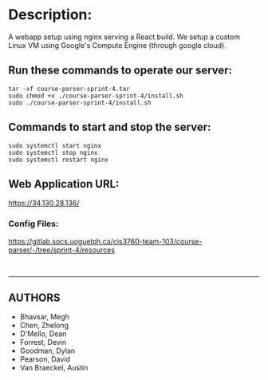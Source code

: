 # **Description:**

A webapp setup using nginx serving a React build. We setup a custom Linux VM using Google's Compute Engine (through google cloud).

## **Run these commands to operate our server:**

`tar -xf course-parser-sprint-4.tar`
<br>
`sudo chmod +x ./course-parser-sprint-4/install.sh`
<br>
`sudo ./course-parser-sprint-4/install.sh`

## **Commands to start and stop the server:**

`sudo systemctl start nginx`
<br>
`sudo systemctl stop nginx`
<br>
`sudo systemctl restart nginx`

## **Web Application URL:**
https://34.130.28.136/

### **Config Files:**
https://gitlab.socs.uoguelph.ca/cis3760-team-103/course-parser/-/tree/sprint-4/resources

<br>
<hr>

## **AUTHORS**

* Bhavsar, Megh
* Chen, Zhelong
* D'Mello, Dean
* Forrest, Devin
* Goodman, Dylan
* Pearson, David
* Van Braeckel, Austin
